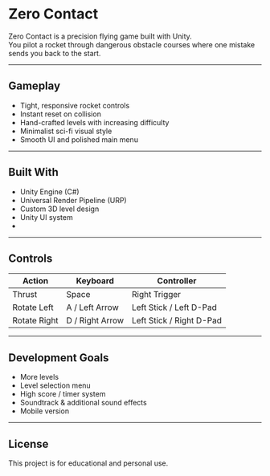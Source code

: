 # Zero Contact

Zero Contact is a precision flying game built with Unity.  
You pilot a rocket through dangerous obstacle courses where one mistake sends you back to the start.

---

## Gameplay

- Tight, responsive rocket controls
- Instant reset on collision
- Hand-crafted levels with increasing difficulty
- Minimalist sci-fi visual style
- Smooth UI and polished main menu

---

## Built With

- Unity Engine (C#)
- Universal Render Pipeline (URP)
- Custom 3D level design
- Unity UI system
- 
---

## Controls

| Action | Keyboard | Controller |
|--------|----------|------------|
| Thrust | Space | Right Trigger |
| Rotate Left | A / Left Arrow | Left Stick / Left D-Pad |
| Rotate Right | D / Right Arrow | Left Stick / Right D-Pad |

---

## Development Goals

- More levels
- Level selection menu
- High score / timer system
- Soundtrack & additional sound effects
- Mobile version

---

## License

This project is for educational and personal use.
